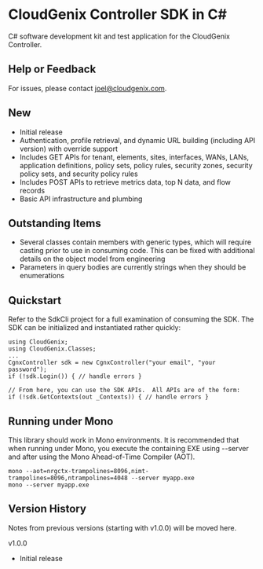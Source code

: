 
# CloudGenix Controller SDK in C#
C# software development kit and test application for the CloudGenix Controller.

## Help or Feedback
For issues, please contact joel@cloudgenix.com.

## New
- Initial release
- Authentication, profile retrieval, and dynamic URL building (including API version) with override support
- Includes GET APIs for tenant, elements, sites, interfaces, WANs, LANs, application definitions, policy sets, policy rules, security zones, security policy sets, and security policy rules
- Includes POST APIs to retrieve metrics data, top N data, and flow records
- Basic API infrastructure and plumbing

## Outstanding Items
- Several classes contain members with generic types, which will require casting prior to use in consuming code.  This can be fixed with additional details on the object model from engineering
- Parameters in query bodies are currently strings when they should be enumerations

## Quickstart
Refer to the SdkCli project for a full examination of consuming the SDK.  The SDK can be initialized and instantiated rather quickly:
```
using CloudGenix;
using CloudGenix.Classes;
...
CgnxController sdk = new CgnxController("your email", "your password");
if (!sdk.Login()) { // handle errors } 

// From here, you can use the SDK APIs.  All APIs are of the form:
if (!sdk.GetContexts(out _Contexts)) { // handle errors }
```

## Running under Mono
This library should work in Mono environments.  It is recommended that when running under Mono, you execute the containing EXE using --server and after using the Mono Ahead-of-Time Compiler (AOT).
```
mono --aot=nrgctx-trampolines=8096,nimt-trampolines=8096,ntrampolines=4048 --server myapp.exe
mono --server myapp.exe
```

## Version History
Notes from previous versions (starting with v1.0.0) will be moved here.

v1.0.0
- Initial release